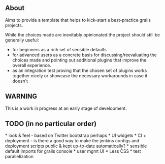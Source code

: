 <h2>About</h2>

Aims to provide a template that helps to kick-start a best-practice grails projects. 

While the choices made are inevitably opinionated the project should still be generally useful:

* for beginners as a rich set of sensible defaults
* for advanced users as a concrete basis for discussing/reevaluating the choices made and pointing out
	additional plugins that improve the overall experience.
* as an integration test proving that the chosen set of plugins works together nicely or 
	showcase the necessary workarounds in case it doesn't

<h2>WARNING</h2>
This is a work in progress at an early stage of development.

<h2>TODO (in no particular order)</h2>
* look & feel - based on Twitter bootstrap perhaps
* UI widgets
* CI + deployment - is there a good way to make the jenkins configs and deployment scripts public & kept up-to-date automatically?
* sensible default imports for grails console
* user mgmt UI 
* Less CSS
* test parallelization
